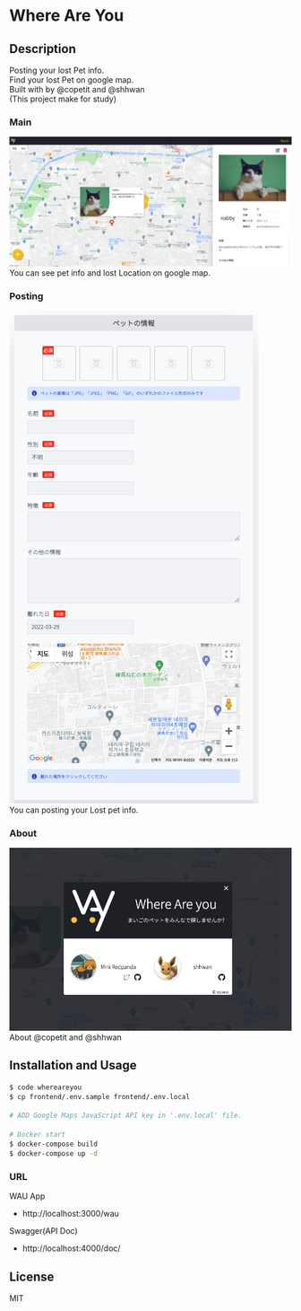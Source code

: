 # Where Are You

## Description

Posting your lost Pet info.  
Find your lost Pet on google map.  
Built with by @copetit and @shhwan  
(This project make for study)

### Main

![Main Image](/readme-img/main.png)
You can see pet info and lost Location on google map.

### Posting

![Posting Image](/readme-img/posting.png)  
You can posting your Lost pet info.

### About

![About Image](/readme-img/about.png)
About @copetit and @shhwan

## Installation and Usage

```bash
$ code whereareyou
$ cp frontend/.env.sample frontend/.env.local

# ADD Google Maps JavaScript API key in '.env.local' file.

# Docker start
$ docker-compose build
$ docker-compose up -d

```

### URL

WAU App

- http://localhost:3000/wau

Swagger(API Doc)

- http://localhost:4000/doc/

## License

MIT
